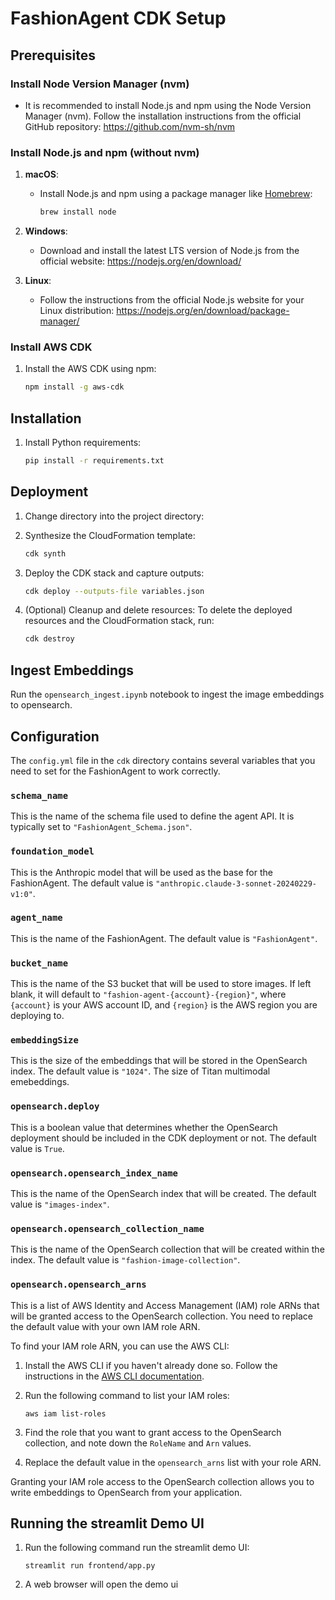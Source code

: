 # FashionAgent CDK Setup

## Prerequisites

### Install Node Version Manager (nvm)

- It is recommended to install Node.js and npm using the Node Version Manager (nvm). Follow the installation instructions from the official GitHub repository: https://github.com/nvm-sh/nvm

### Install Node.js and npm (without nvm)

1. **macOS**:

   - Install Node.js and npm using a package manager like [Homebrew](https://brew.sh/):
     ```bash
     brew install node
     ```
2. **Windows**:

   - Download and install the latest LTS version of Node.js from the official website: https://nodejs.org/en/download/
3. **Linux**:

   - Follow the instructions from the official Node.js website for your Linux distribution: https://nodejs.org/en/download/package-manager/

### Install AWS CDK

1. Install the AWS CDK using npm:
   ```bash
   npm install -g aws-cdk
   ```

## Installation

1. Install Python requirements:
   ```bash
   pip install -r requirements.txt
   ```

## Deployment

1. Change directory into the project directory:
2. Synthesize the CloudFormation template:

   ```bash
   cdk synth
   ```
3. Deploy the CDK stack and capture outputs:

   ```bash
   cdk deploy --outputs-file variables.json
   ```
4. (Optional) Cleanup and delete resources:
   To delete the deployed resources and the CloudFormation stack, run:

   ```bash
   cdk destroy
   ```

## Ingest Embeddings

Run the ``opensearch_ingest.ipynb`` notebook to ingest the image embeddings to opensearch.

## Configuration

The `config.yml` file in the `cdk` directory contains several variables that you need to set for the FashionAgent to work correctly.

### `schema_name`

This is the name of the schema file used to define the agent API. It is typically set to `"FashionAgent_Schema.json"`.

### `foundation_model`

This is the Anthropic model that will be used as the base for the FashionAgent. The default value is `"anthropic.claude-3-sonnet-20240229-v1:0"`.

### `agent_name`

This is the name of the FashionAgent. The default value is `"FashionAgent"`.

### `bucket_name`

This is the name of the S3 bucket that will be used to store images. If left blank, it will default to `"fashion-agent-{account}-{region}"`, where `{account}` is your AWS account ID, and `{region}` is the AWS region you are deploying to.

### `embeddingSize`

This is the size of the embeddings that will be stored in the OpenSearch index. The default value is `"1024"`. The size of Titan multimodal emebeddings.

### `opensearch.deploy`

This is a boolean value that determines whether the OpenSearch deployment should be included in the CDK deployment or not. The default value is `True`.

### `opensearch.opensearch_index_name`

This is the name of the OpenSearch index that will be created. The default value is `"images-index"`.

### `opensearch.opensearch_collection_name`

This is the name of the OpenSearch collection that will be created within the index. The default value is `"fashion-image-collection"`.

### `opensearch.opensearch_arns`

This is a list of AWS Identity and Access Management (IAM) role ARNs that will be granted access to the OpenSearch collection. You need to replace the default value with your own IAM role ARN.

To find your IAM role ARN, you can use the AWS CLI:

1. Install the AWS CLI if you haven't already done so. Follow the instructions in the [AWS CLI documentation](https://docs.aws.amazon.com/cli/latest/userguide/cli-chap-install.html).
2. Run the following command to list your IAM roles:

   ```
   aws iam list-roles
   ```
3. Find the role that you want to grant access to the OpenSearch collection, and note down the `RoleName` and `Arn` values.
4. Replace the default value in the `opensearch_arns` list with your role ARN.

Granting your IAM role access to the OpenSearch collection allows you to write embeddings to OpenSearch from your application.

## Running the streamlit Demo UI

1. Run the following command run the streamlit demo UI:

   ```
   streamlit run frontend/app.py
   ```
2. A web browser will open the demo ui